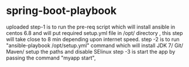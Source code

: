 # spring-boot-playbook
uploaded
step-1 is to run the pre-req script which will install ansible in centos 6.8 and will put required setup.yml file in /opt/ directory , this step will take close to 8 min depending upon internet speed.
step -2 is to run "ansible-playbook /opt/setup.yml" command which will install JDK 7/ Git/ Maven/ setup the paths and disable SElinux
step -3 is start the app by passing the command "myapp start",<myapp will take either start or stop or restart as an arguments>
